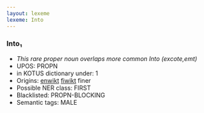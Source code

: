 ```yaml
---
layout: lexeme
lexeme: Into
---
```


###  Into₁

* _This rare proper noun overlaps more common *Into* (excote,emt)_
* UPOS:  PROPN
* in KOTUS dictionary under:  1
* Origins: [enwikt](https://en.wiktionary.org/wiki/Into) [fiwikt](https://fi.wiktionary.org/wiki/Into) finer 
* Possible NER class:  FIRST
* Blacklisted:  PROPN-BLOCKING
* Semantic tags:  MALE


